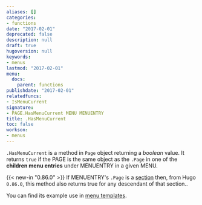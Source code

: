 ```yaml
---
aliases: []
categories:
- functions
date: "2017-02-01"
deprecated: false
description: null
draft: true
hugoversion: null
keywords:
- menus
lastmod: "2017-02-01"
menu:
  docs:
    parent: functions
publishdate: "2017-02-01"
relatedfuncs:
- IsMenuCurrent
signature:
- PAGE.HasMenuCurrent MENU MENUENTRY
title: .HasMenuCurrent
toc: false
workson:
- menus
---
```


`.HasMenuCurrent` is a method in `Page` object returning a _boolean_ value. It
returns `true` if the PAGE is the same object as the `.Page` in one of the
**children menu entries** under MENUENTRY in a given MENU.

{{< new-in "0.86.0" >}} If MENUENTRY's `.Page` is a [section](/content-management/sections/) then, from Hugo `0.86.0`, this method also returns true for any descendant of that section..

You can find its example use in [menu templates](/templates/menu-templates/).
